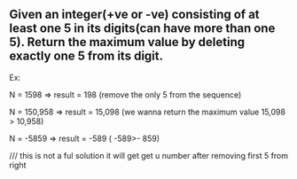 ## Given an integer(+ve or -ve) consisting of at least one 5 in its digits(can have more than one 5). Return the maximum value by deleting exactly one 5 from its digit.

Ex:

N = 1598 => result = 198
(remove the only 5 from the sequence)

N = 150,958 => result = 15,098
(we wanna return the maximum value 15,098 > 10,958)

N = -5859 => result = -589 ( -589>- 859)

/// this is not a ful solution it will get get u number after removing first 5 from right
